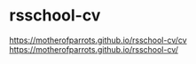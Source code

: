 # rsschool-cv
https://motherofparrots.github.io/rsschool-cv/cv
https://motherofparrots.github.io/rsschool-cv/
